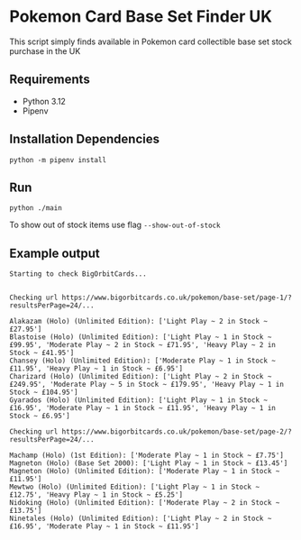 # Pokemon Card Base Set Finder UK

This script simply finds available in Pokemon card collectible base set stock purchase in the UK

## Requirements

- Python 3.12
- Pipenv

## Installation Dependencies

```shell
python -m pipenv install
```

## Run

```shell
python ./main
```

To show out of stock items use flag `--show-out-of-stock`

## Example output

```shell
Starting to check BigOrbitCards...


Checking url https://www.bigorbitcards.co.uk/pokemon/base-set/page-1/?resultsPerPage=24/...

Alakazam (Holo) (Unlimited Edition): ['Light Play ~ 2 in Stock ~ £27.95']
Blastoise (Holo) (Unlimited Edition): ['Light Play ~ 1 in Stock ~ £99.95', 'Moderate Play ~ 2 in Stock ~ £71.95', 'Heavy Play ~ 2 in Stock ~ £41.95']
Chansey (Holo) (Unlimited Edition): ['Moderate Play ~ 1 in Stock ~ £11.95', 'Heavy Play ~ 1 in Stock ~ £6.95']
Charizard (Holo) (Unlimited Edition): ['Light Play ~ 2 in Stock ~ £249.95', 'Moderate Play ~ 5 in Stock ~ £179.95', 'Heavy Play ~ 1 in Stock ~ £104.95']
Gyarados (Holo) (Unlimited Edition): ['Light Play ~ 1 in Stock ~ £16.95', 'Moderate Play ~ 1 in Stock ~ £11.95', 'Heavy Play ~ 1 in Stock ~ £6.95']

Checking url https://www.bigorbitcards.co.uk/pokemon/base-set/page-2/?resultsPerPage=24/...

Machamp (Holo) (1st Edition): ['Moderate Play ~ 1 in Stock ~ £7.75']
Magneton (Holo) (Base Set 2000): ['Light Play ~ 1 in Stock ~ £13.45']
Magneton (Holo) (Unlimited Edition): ['Moderate Play ~ 1 in Stock ~ £11.95']
Mewtwo (Holo) (Unlimited Edition): ['Light Play ~ 1 in Stock ~ £12.75', 'Heavy Play ~ 1 in Stock ~ £5.25']
Nidoking (Holo) (Unlimited Edition): ['Moderate Play ~ 2 in Stock ~ £13.75']
Ninetales (Holo) (Unlimited Edition): ['Light Play ~ 2 in Stock ~ £16.95', 'Moderate Play ~ 1 in Stock ~ £11.95']
```
